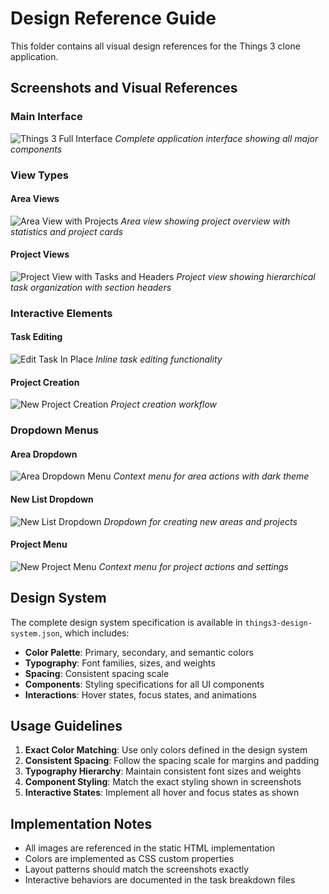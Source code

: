 # Design Reference Guide

This folder contains all visual design references for the Things 3 clone application.

## Screenshots and Visual References

### Main Interface
![Things 3 Full Interface](./full-image.png)
*Complete application interface showing all major components*

### View Types

#### Area Views
![Area View with Projects](./area-view-projects.png)
*Area view showing project overview with statistics and project cards*

#### Project Views
![Project View with Tasks and Headers](./project-view-tasks%20and%20headers.png)
*Project view showing hierarchical task organization with section headers*

### Interactive Elements

#### Task Editing
![Edit Task In Place](./edit-task-in-place.png)
*Inline task editing functionality*

#### Project Creation
![New Project Creation](./new-project.png)
*Project creation workflow*

### Dropdown Menus

#### Area Dropdown
![Area Dropdown Menu](./area-dropdown.png)
*Context menu for area actions with dark theme*

#### New List Dropdown
![New List Dropdown](./new-list-dropdown.png)
*Dropdown for creating new areas and projects*

#### Project Menu
![New Project Menu](./new-project-menu.png)
*Context menu for project actions and settings*

## Design System

The complete design system specification is available in `things3-design-system.json`, which includes:

- **Color Palette**: Primary, secondary, and semantic colors
- **Typography**: Font families, sizes, and weights
- **Spacing**: Consistent spacing scale
- **Components**: Styling specifications for all UI components
- **Interactions**: Hover states, focus states, and animations

## Usage Guidelines

1. **Exact Color Matching**: Use only colors defined in the design system
2. **Consistent Spacing**: Follow the spacing scale for margins and padding
3. **Typography Hierarchy**: Maintain consistent font sizes and weights
4. **Component Styling**: Match the exact styling shown in screenshots
5. **Interactive States**: Implement all hover and focus states as shown

## Implementation Notes

- All images are referenced in the static HTML implementation
- Colors are implemented as CSS custom properties
- Layout patterns should match the screenshots exactly
- Interactive behaviors are documented in the task breakdown files